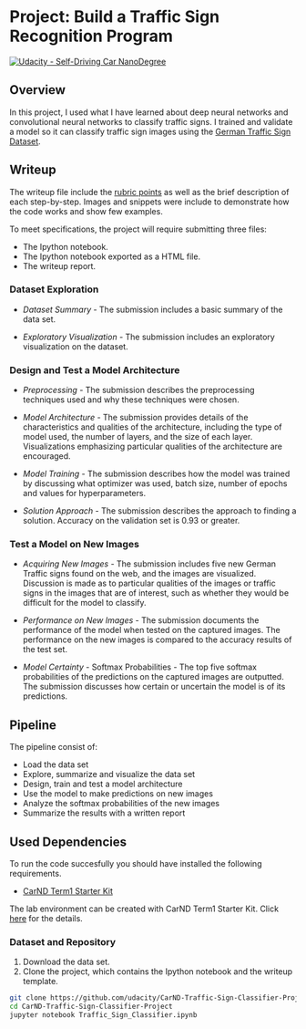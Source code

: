# Project: Build a Traffic Sign Recognition Program
[![Udacity - Self-Driving Car NanoDegree](https://s3.amazonaws.com/udacity-sdc/github/shield-carnd.svg)](http://www.udacity.com/drive)

Overview
---
In this project, I used what I have learned about deep neural networks and convolutional neural networks to classify traffic signs. I trained and validate a model so it can classify traffic sign images using the [German Traffic Sign Dataset](http://benchmark.ini.rub.de/?section=gtsrb&subsection=dataset).

Writeup
---

The writeup file include the [rubric points](https://review.udacity.com/#!/rubrics/481/view) as well as the brief description of each step-by-step. Images and snippets were include to demonstrate how the code works and show few examples. 

To meet specifications, the project will require submitting three files: 
* The Ipython notebook.
* The Ipython notebook exported as a HTML file.
* The writeup report. 

### Dataset Exploration

- *Dataset Summary* - The submission includes a basic summary of the data set.

- *Exploratory Visualization* - The submission includes an exploratory visualization on the dataset.

### Design and Test a Model Architecture

- *Preprocessing* - The submission describes the preprocessing techniques used and why these techniques were chosen.

- *Model Architecture* - The submission provides details of the characteristics and qualities of the architecture, including the type of model used, the number of layers, and the size of each layer. Visualizations emphasizing particular qualities of the architecture are encouraged.

- *Model Training* - The submission describes how the model was trained by discussing what optimizer was used, batch size, number of epochs and values for hyperparameters.

- *Solution Approach* - The submission describes the approach to finding a solution. Accuracy on the validation set is 0.93 or greater.

### Test a Model on New Images

- *Acquiring New Images* - The submission includes five new German Traffic signs found on the web, and the images are visualized. Discussion is made as to particular qualities of the images or traffic signs in the images that are of interest, such as whether they would be difficult for the model to classify.

- *Performance on New Images* - The submission documents the performance of the model when tested on the captured images. The performance on the new images is compared to the accuracy results of the test set.

- *Model Certainty* - Softmax Probabilities - The top five softmax probabilities of the predictions on the captured images are outputted. The submission discusses how certain or uncertain the model is of its predictions.

Pipeline
---
The pipeline consist of:
* Load the data set
* Explore, summarize and visualize the data set
* Design, train and test a model architecture
* Use the model to make predictions on new images
* Analyze the softmax probabilities of the new images
* Summarize the results with a written report

Used Dependencies
---
To run the code succesfully you should have installed the following requirements.

* [CarND Term1 Starter Kit](https://github.com/udacity/CarND-Term1-Starter-Kit)

The lab environment can be created with CarND Term1 Starter Kit. Click [here](https://github.com/udacity/CarND-Term1-Starter-Kit/blob/master/README.md) for the details.

### Dataset and Repository

1. Download the data set.
2. Clone the project, which contains the Ipython notebook and the writeup template.
```sh
git clone https://github.com/udacity/CarND-Traffic-Sign-Classifier-Project
cd CarND-Traffic-Sign-Classifier-Project
jupyter notebook Traffic_Sign_Classifier.ipynb
```
